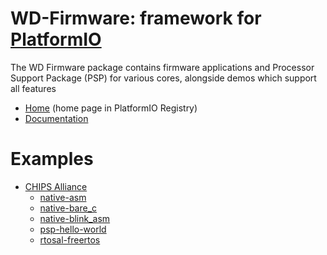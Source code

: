 
# WD-Firmware: framework for [PlatformIO](https://platformio.org)

The WD Firmware package contains firmware applications and Processor Support Package (PSP) for various cores, alongside demos which support all features

* [Home](https://platformio.org/frameworks/wd-riscv-sdk) (home page in PlatformIO Registry)
* [Documentation](https://docs.platformio.org/page/frameworks/wd-riscv-sdk.html)

# Examples

- [CHIPS Alliance](https://github.com/platformio/platform-chipsalliance)
  * [native-asm](https://github.com/platformio/platform-chipsalliance/tree/master/examples/native-asm)
  * [native-bare_c](https://github.com/platformio/platform-chipsalliance/tree/master/examples/native-bare_c)
  * [native-blink_asm](https://github.com/platformio/platform-chipsalliance/tree/master/examples/native-blink_asm)
  * [psp-hello-world](https://github.com/platformio/platform-chipsalliance/tree/master/examples/psp-hello-world)
  * [rtosal-freertos](https://github.com/platformio/platform-chipsalliance/tree/master/examples/rtosal-freertos)

